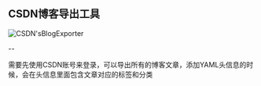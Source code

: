 ## CSDN博客导出工具
![CSDN'sBlogExporter](https://raw.githubusercontent.com/zhangao0086/CSDN-sBlogExporter/master/images/1.png)

--

需要先使用CSDN账号来登录，可以导出所有的博客文章，添加YAML头信息的时候，会在头信息里面包含文章对应的标签和分类

